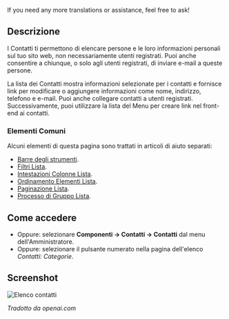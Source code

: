 <!-- Filename: Help4.x:Contacts / Display title: Contatti -->

If you need any more translations or assistance, feel free to ask!

## Descrizione

I Contatti ti permettono di elencare persone e le loro informazioni personali sul tuo sito web, non necessariamente utenti registrati. Puoi anche consentire a chiunque, o solo agli utenti registrati, di inviare e-mail a queste persone.

La lista dei Contatti mostra informazioni selezionate per i contatti e fornisce link per modificare o aggiungere informazioni come nome, indirizzo, telefono e e-mail. Puoi anche collegare contatti a utenti registrati. Successivamente, puoi utilizzare la lista del Menu per creare link nel front-end ai contatti.

### Elementi Comuni

Alcuni elementi di questa pagina sono trattati in articoli di aiuto separati:

* [Barre degli strumenti](jdocmanual?article=help/common-elements/toolbars).
* [Filtri Lista](jdocmanual?article=help/common-elements/list-filters).
* [Intestazioni Colonne Lista](jdocmanual?article=help/common-elements/list-column-headers).
* [Ordinamento Elementi Lista](jdocmanual?article=help/common-elements/list-ordering).
* [Paginazione Lista](jdocmanual?article=help/common-elements/list-pagination).
* [Processo di Gruppo Lista](jdocmanual?article=help/common-elements/list-batch-process).

## Come accedere

- Oppure: selezionare **Componenti → Contatti → Contatti** dal menu dell'Amministratore.
- Oppure: selezionare il pulsante numerato nella pagina dell'elenco *Contatti: Categorie*.

## Screenshot

![Elenco contatti](../../../it/images/contacts/contacts-list.png)

*Tradotto da openai.com*

